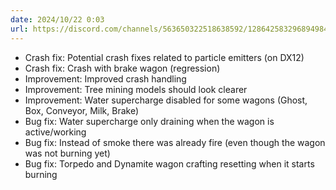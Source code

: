 ```yaml
---
date: 2024/10/22 0:03
url: https://discord.com/channels/563650322518638592/1286425832968949840/1297938373767335976
---
```

- Crash fix: Potential crash fixes related to particle emitters (on DX12)
- Crash fix: Crash with brake wagon (regression)
- Improvement: Improved crash handling
- Improvement: Tree mining models should look clearer
- Improvement: Water supercharge disabled for some wagons (Ghost, Box, Conveyor, Milk, Brake)
- Bug fix: Water supercharge only draining when the wagon is active/working
- Bug fix: Instead of smoke there was already fire (even though the wagon was not burning yet)
- Bug fix: Torpedo and Dynamite wagon crafting resetting when it starts burning